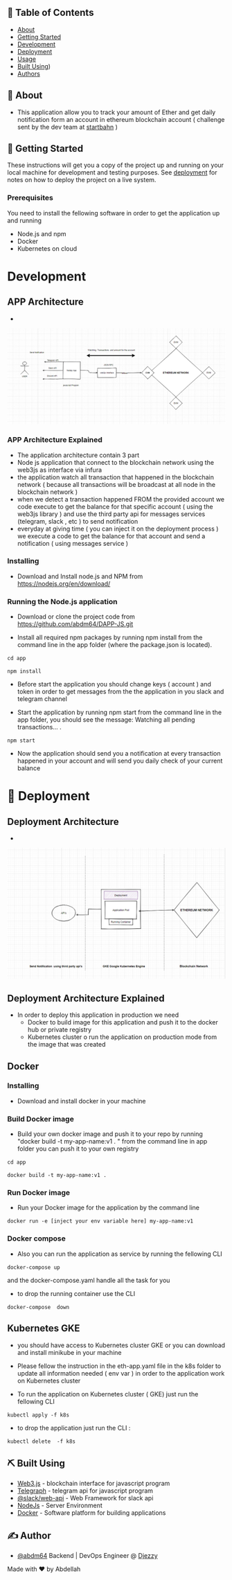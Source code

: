 

## 📝 Table of Contents

- [About](#about)
- [Getting Started](#getting_started)
- [Development ](#development)
- [Deployment ](#deployment)
- [Usage](#usage)
- [Built Using](#built_using))
- [Authors](#authors)


## 🧐 About <a name = "about"></a>

- This application allow you  to track your amount of Ether and  get daily notification form an  account in ethereum  blockchain account ( challenge sent by the dev team at  [startbahn](https://startbahn.jp/en/) )





## 🏁 Getting Started <a name = "getting_started"></a>

These instructions will get you a copy of the project up and running on your local machine for development and testing purposes. See [deployment](#deployment) for notes on how to deploy the project on a live system.

### Prerequisites


You need to install the fellowing software in order to get the application up and running 

 - Node.js and npm
 - Docker
 - Kubernetes  on cloud

 # Development <a name = "development"></a>
 ## APP Architecture
-
![Alt text](./images/ethe-app.PNG?raw=true "Title")

### APP Architecture Explained

-  The application  architecture contain 3 part 
- Node js application that connect to the blockchain network using the web3js as interface via infura 
- the application watch all transaction that happened in the blockchain network ( because all transactions will be broadcast at all node in the blockchain network )
- when we detect a transaction happened FROM the provided account we code execute to get the balance for that specific account ( using the web3js library ) and use the third party api for messages services (telegram, slack , etc )  to send notification 
- everyday at giving time ( you can inject it on the deployment process )  we execute a code to get the balance for that account and send a notification ( using messages service )


### Installing

- Download and Install node.js and NPM from https://nodejs.org/en/download/

 ### Running the Node.js application
- Download or clone the project code from https://github.com/abdm64/DAPP-JS.git

- Install all required npm packages by running npm install from the command line in the app folder (where the package.json is located).
```
cd app
```
```
npm install
```
- Before start the application you should change keys ( account ) and token in order to get messages from the the application in you slack and telegram channel

- Start the application by running npm start from the command line in the app folder, you should see the message: Watching all pending transactions... .

```
npm start 
```

- Now the application should send you a notification  at every transaction happened in your account and will send you daily check of your  current balance 


# 🚀 Deployment <a name = "deployment"></a>

## Deployment Architecture
-
![Alt text](./images/Ether-deploy.PNG?raw=true "Title")
## Deployment Architecture Explained

- In order to deploy this application in production we need 
   - Docker to build image for this application and push it to the docker hub or private registry 
   - Kubernetes cluster o run the application on production  mode from the image that was created 

## Docker

### Installing

- Download and install docker in your machine



### Build Docker image 

- Build your own docker image and push it to your repo  by running  "docker build -t my-app-name:v1 . "
   from the command line in app folder you can push it to your own registry 

```
cd app
```

```
docker build -t my-app-name:v1 .
```
###  Run Docker image 

- Run  your Docker image  for the application by the command line 

```
docker run -e [inject your env variable here] my-app-name:v1
```
###  Docker compose 
- Also you can run the application as service by running  the fellowing CLI

```
docker-compose up 
```

and the docker-compose.yaml handle all the task for you 

- to drop the running container use the CLI
```
docker-compose  down 
```
## Kubernetes  GKE

- you should have access  to Kubernetes  cluster GKE or you can download and install minikube in your machine 



- Please fellow the instruction in   the eth-app.yaml file in the k8s folder to update all  information needed ( env var ) in order to the application work  on Kubernetes cluster

- To run the application on Kubernetes cluster ( GKE) just run the fellowing  CLI  

```
kubectl apply -f k8s
```
- to drop the application just run the CLI : 


```
kubectl delete  -f k8s
```









## ⛏️ Built Using <a name = "built_using"></a>

- [Web3.js](https://web3js.readthedocs.io/en/v1.3.0/) - blockchain interface for javascript program
- [Telegraph](https://telegraf.js.org/#/) -  telegram api for javascript program
- [@slack/web-api](https://www.npmjs.com/package/@slack/web-api) - Web Framework for slack api 
- [NodeJs](https://nodejs.org/en/) - Server Environment
- [Docker](https://www.docker.com/) - Software platform for building applications

## ✍️ Author <a name = "authors"></a>

- [@abdm64](https://github.com/abdm64) Backend |  DevOps Engineer @  [Djezzy](http://www.djezzy.dz/) 

Made with  ❤️  by Abdellah
